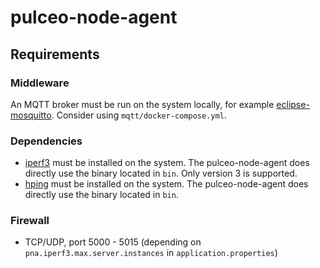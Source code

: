 # pulceo-node-agent

## Requirements

### Middleware

An MQTT broker must be run on the system locally, for example [eclipse-mosquitto](https://mosquitto.org/). Consider using `mqtt/docker-compose.yml`.

### Dependencies

* [iperf3](https://iperf.fr/iperf-download.php) must be installed on the system. The pulceo-node-agent does directly use the binary located in `bin`. Only version 3 is supported.
* [hping]() must be installed on the system. The pulceo-node-agent does directly use the binary located in `bin`.

### Firewall

* TCP/UDP, port 5000 - 5015 (depending on `pna.iperf3.max.server.instances` in `application.properties`)